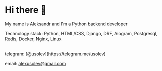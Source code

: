 <h1>Hi there 👋</h1>

My name is Aleksandr and I'm a Python backend developer

Technology stack: Python, HTML/CSS, Django, DRF, Aiogram, Postgresql, Redis, Docker, Nginx, Linux

<br>
telegram: [@usolev](https://telegram.me/usolev)

email: alexusolev@gmail.com
